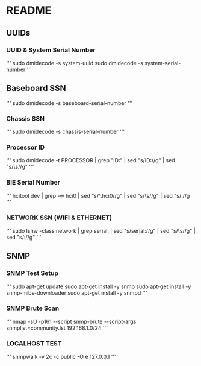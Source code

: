 
# README

## UUIDs

### UUID & System Serial Number

'''
sudo dmidecode -s system-uuid
sudo dmidecode -s system-serial-number
'''

## Baseboard SSN

'''
sudo dmidecode -s baseboard-serial-number
'''

### Chassis SSN

'''
sudo dmidecode -s chassis-serial-number
'''

### Processor ID

'''
sudo dmidecode -t PROCESSOR | grep "ID:" | sed "s/ID\://g" | sed "s/\s//g"
'''

### BlE Serial Number

'''
hcitool dev | grep -w hci0 | sed "s/^.hci0//g" | sed "s/\s//g" | sed "s/\://g
'''

### NETWORK SSN (WIFI & ETHERNET)

'''
sudo lshw -class network | grep serial: | sed "s/serial\://g" | sed "s/\s//g" | sed "s/\://g"
'''

## SNMP

### SNMP Test Setup

'''
sudo apt-get update
sudo apt-get install -y snmp 
sudo apt-get install -y snmp-mibs-downloader
sudo apt-get install -y snmpd
'''

### SNMP Brute Scan

'''
nmap -sU -p161 --script snmp-brute --script-args snmplist=community.lst 192.168.1.0/24
'''

### LOCALHOST TEST

'''
snmpwalk -v 2c -c public -O e 127.0.0.1
'''
